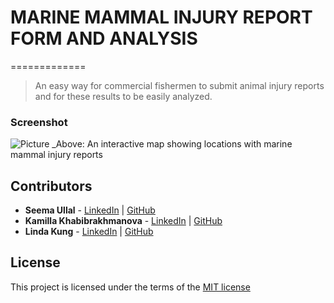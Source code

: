 # MARINE MAMMAL INJURY REPORT FORM AND ANALYSIS
=============
> An easy way for commercial fishermen to submit animal injury reports and for these results to be easily analyzed.

### Screenshot

![Picture](http://challengepost-s3-challengepost.netdna-ssl.com/photos/production/software_photos/000/265/834/datas/gallery.jpg)
_Above: An interactive map showing locations with marine mammal injury reports

## Contributors
* __Seema Ullal__ - [LinkedIn](https://www.linkedin.com/profile/in/seemaullal) | [GitHub](https://github.com/seemaulla)
* __Kamilla Khabibrakhmanova__ - [LinkedIn](https://www.linkedin.com/profile/in/kamillak) | [GitHub](https://github.com/KamillaKhabibrakhmanova)
* __Linda Kung__ - [LinkedIn](https://www.linkedin.com/profile/in/lindakung) | [GitHub](https://github.com/lindakung)

## License
This project is licensed under the terms of the [MIT license](http://opensource.org/licenses/MIT)



